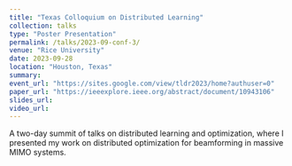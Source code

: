 ```yaml
---
title: "Texas Colloquium on Distributed Learning"
collection: talks
type: "Poster Presentation"
permalink: /talks/2023-09-conf-3/
venue: "Rice University"
date: 2023-09-28
location: "Houston, Texas"
summary: 
event_url: "https://sites.google.com/view/tldr2023/home?authuser=0"
paper_url: "https://ieeexplore.ieee.org/abstract/document/10943106"
slides_url:
video_url:
---
```


A two-day summit of talks on distributed learning and optimization, where I presented my work on distributed optimization for beamforming in massive MIMO systems.

